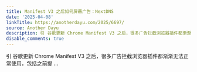 ```yaml
---
title: Manifest V3 之后如何屏蔽广告：NextDNS
date: '2025-04-08'
linkTitle: https://anotherdayu.com/2025/6697/
source: Another Dayu
description: 引 谷歌更新 Chrome Manifest V3 之后，很多广告拦截浏览器插件都渐渐无法正常使用，包括之前提 ...
disable_comments: true
---
```

引 谷歌更新 Chrome Manifest V3 之后，很多广告拦截浏览器插件都渐渐无法正常使用，包括之前提 ...